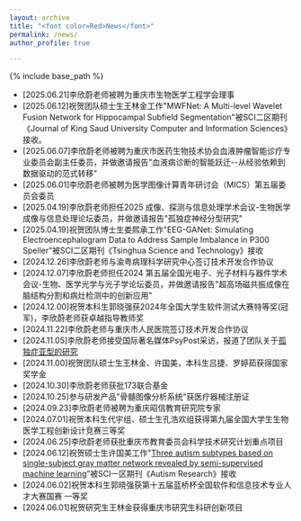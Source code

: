 ```yaml
---
layout: archive
title: "<font color=Red>News</font>"
permalink: /news/
author_profile: true

---
```


{% include base_path %}

- [2025.06.21]李欣蔚老师被聘为重庆市生物医学工程学会理事
- [2025.06.12]祝贺团队硕士生王林金工作"MWFNet: A Multi-level Wavelet Fusion Network for Hippocampal Subfield Segmentation"被SCI二区期刊《Journal of King Saud University Computer and Information Sciences》接收。
- [2025.06.07]李欣蔚老师被聘为重庆市医药生物技术协会血液肿瘤智能诊疗专业委员会副主任委员，并做邀请报告"血液病诊断的智能跃迁--从经验依赖到数据驱动的范式转移"
- [2025.06.01]李欣蔚老师被聘为医学图像计算青年研讨会（MICS）第五届委员会委员
- [2025.04.19]李欣蔚老师担任2025 成像、探测与信息处理学术会议-生物医学成像与信息处理论坛委员，并做邀请报告"孤独症神经分型研究"
- [2025.04.19]祝贺团队博士生娄熙承工作"EEG-GANet: Simulating Electroencephalogram Data to Address Sample Imbalance in P300 Speller"被SCI二区期刊《Tsinghua Science and Technology》接收
- [2024.12.26]李欣蔚老师与渝粤病理科学研究中心签订技术开发合作协议
- [2024.12.07]李欣蔚老师担任2024 第五届全国光电子、光子材料与器件学术会议-生物、医学光学与光子学论坛委员，并做邀请报告"超高场磁共振成像在脑结构分割和病灶检测中的创新应用"
- [2024.12.00]祝贺本科生郭晓强获2024年全国大学生软件测试大赛特等奖(冠军)，李欣蔚老师获卓越指导教师奖
- [2024.11.22]李欣蔚老师与重庆市人民医院签订技术开发合作协议
- [2024.11.05]李欣蔚老师接受国际著名媒体PsyPost采访，报道了团队关于[孤独症亚型的研究](https://www.psypost.org/machine-learning-algorithm-identifies-three-unique-autism-subtypes-in-males/)
- [2024.11.00]祝贺团队硕士生王林金、许国美，本科生吕捷、罗婷茹获得国家奖学金
- [2024.10.30]李欣蔚老师获批173联合基金
- [2024.10.25]参与研发产品"骨髓图像分析系统"获医疗器械注册证
- [2024.09.23]李欣蔚老师被聘为重庆昭信教育研究院专家
- [2024.07.01]祝贺本科生代宇组、硕士生孔浩欢组获得第九届全国大学生生物医学工程创新设计竞赛三等奖
- [2024.06.25]李欣蔚老师获批重庆市教育委员会科学技术研究计划重点项目
- [2024.06.12]祝贺硕士生许国美工作"[Three autism subtypes based on single-subject gray matter network revealed by semi-supervised machine learning](https://onlinelibrary.wiley.com/doi/10.1002/aur.3183)”被SCI一区期刊《Autism Research》接收
- [2024.06.02]祝贺本科生郭晓强获第十五届蓝桥杯全国软件和信息技术专业人才大赛国赛 一等奖
- [2024.06.01]祝贺研究生王林金获得重庆市研究生科研创新项目

